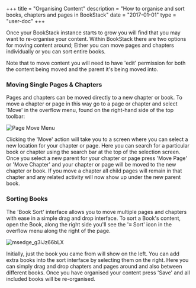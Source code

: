 +++
title = "Organising Content"
description = "How to organise and sort books, chapters and pages in BookStack"
date = "2017-01-01"
type = "user-doc"
+++

Once your BookStack instance starts to grow you will find that you may want to re-organise your content. Within BookStack there are two options for moving content around; Either you can move pages and chapters individually or you can sort entire books.

Note that to move content you will need to have 'edit' permission for both the content being moved and the parent it's being moved into.

### Moving Single Pages & Chapters

Pages and chapters can be moved directly to a new chapter or book. To move a chapter or page in this way go to a page or chapter and select 'Move' in the overflow menu, found on the right-hand side of the top toolbar:

![Page Move Menu](/images/docs/page-move-menu.png)

Clicking the 'Move' action will take you to a screen where you can select a new location for your chapter or page. Here you can search for a particular book or chapter using the search bar at the top of the selection screen. Once you select a new parent for your chapter or page press 'Move Page' or 'Move Chapter' and your chapter or page will be moved to the new chapter or book. If you move a chapter all child pages will remain in that chapter and any related activity will now show up under the new parent book.

### Sorting Books

The 'Book Sort' interface allows you to move multiple pages and chapters with ease in a simple drag and drop interface. To sort a Book's content, open the Book, along the right side you'll see the  '≡ Sort' icon in the overflow menu along the right of the page.

![msedge_g3iJz66bLX](https://user-images.githubusercontent.com/14837699/122050778-d2888580-cdb1-11eb-8c0a-bda82e29274d.png)

Initially, just the book you came from will show on the left. You can add extra books into the sort interface by selecting them on the right. Here you can simply drag and drop chapters and pages around and also between different books. Once you have organised your content press 'Save' and all included books will be re-organised.
